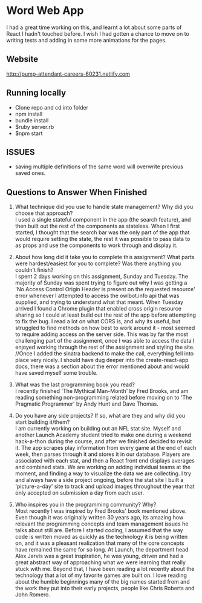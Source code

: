 # Word Web App

I had a great time working on this, and learnt a lot about some parts of React I hadn't touched before. I wish I had gotten a chance to move on to writing tests and adding in some more animations for the pages.

## Website
http://pump-attendant-careers-60231.netlify.com

## Running locally
* Clone repo and cd into folder
* npm install
* bundle install
* $ruby server.rb
* $npm start

## ISSUES
* saving multiple definitions of the same word will overwrite previous saved ones.

## Questions to Answer When Finished
1. What technique did you use to handle state management? Why did you choose that approach?<br />
I used a single stateful component in the app (the search feature), and then built out the rest of the components as stateless. When I first started, I thought that the search bar was the only part of the app that would require setting the state, the rest it was possible to pass data to as props and use the components to work through and display it.

2. About how long did it take you to complete this assignment? What parts were hardest/easiest for you to complete? Was there anything you couldn't finish?<br />
I spent 2 days working on this assignment, Sunday and Tuesday. The majority of Sunday was spent trying to figure out why I was getting a 'No Access Control Origin Header is present on the requested resource' error whenever I attempted to access the owlbot.info api that was supplied, and trying to understand what that meant. When Tuesday arrived I found a Chrome plugin that enabled cross origin resource sharing so I could at least build out the rest of the app before attempting to fix the bug. I read a lot on what CORS is, and why its useful, but struggled to find methods on how best to work around it -  most seemed to require adding access on the server side. This was by far the most challenging part of the assignment, once I was able to access the data I enjoyed working through the rest of the assignment and styling the site.
<br/>//Once I added the sinatra backend to make the call, everything fell into place very nicely. I should have dug deeper into the create-react-app docs, there was a section about the error mentioned about and would have saved myself some trouble.

3. What was the last programming book you read?<br />
I recently finished 'The Mythical Man-Month' by Fred Brooks, and am reading something non-programming related before moving on to 'The Pragmatic Programmer' by Andy Hunt and Dave Thomas.

4. Do you have any side projects? If so, what are they and why did you start building it/them?<br />
I am currently working on building out an NFL stat site. Myself and another Launch Academy student tried to make one during a weekend hack-a-thon during the course, and after we finished decided to revisit it. The app scrapes play information from every game at the end of each week, then parses through it and stores it in our database. Players are associated with each stat, and then a React front end displays averages and combined stats. We are working on adding individual teams at the moment, and finding a way to visualize the data we are collecting. I try and always have a side project ongoing, before the stat site I built a 'picture-a-day' site to track and upload images throughout the year that only accepted on submission a day from each user.

5. Who inspires you in the programming community? Why?<br />
Most recently I was inspired by Fred Brooks' book mentioned above. Even though it was originally written 30 years ago, its amazing how relevant the programming concepts and team management issues he talks about still are. Before I started coding, I assumed that the way code is written moved as quickly as the technology it is being written on, and it was a pleasant realization that many of the core concepts have remained the same for so long. At Launch, the department head Alex Jarvis was a great inspiration, he was young, driven and had a great abstract way of approaching what we were learning that really stuck with me. Beyond that, I have been reading a lot recently about the technology that a lot of my favorite games are built on. I love reading about the humble beginnings many of the big names started from and the work they put into their early projects, people like Chris Roberts and John Romero.
